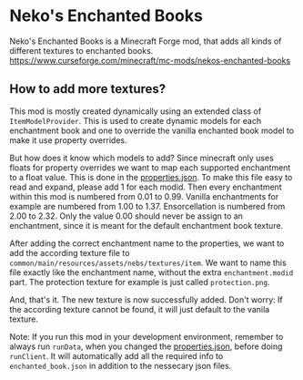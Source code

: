 # Neko's Enchanted Books
Neko's Enchanted Books is a Minecraft Forge mod, that adds all kinds of different textures to enchanted books.
https://www.curseforge.com/minecraft/mc-mods/nekos-enchanted-books

## How to add more textures?
This mod is mostly created dynamically using an extended class of ```ItemModelProvider```. This is used to create dynamic models for each enchantment book and one to override the vanilla enchanted book model to make it use property overrides.

But how does it know which models to add? Since minecraft only uses floats for property overrides we want to map each supported enchantment to a float value. This is done in the [properties.json](./common/main/resources/assets/nebs/models/properties.json). To make this file easy to read and expand, please add 1 for each modid. Then every enchantment within this mod is numbered from 0.01 to 0.99. Vanilla enchantments for example are numbered from 1.00 to 1.37. Ensorcellation is numbered from 2.00 to 2.32. Only the value 0.00 should never be assign to an enchantment, since it is meant for the default enchantment book texture.

After adding the correct enchantment name to the properties, we want to add the according texture file to ```common/main/resources/assets/nebs/textures/item```. We want to name this file exactly like the enchantment name, without the extra ```enchantment.modid``` part. The protection texture for example is just called ```protection.png```.

And, that's it. The new texture is now successfully added. Don't worry: If the according texture cannot be found, it will just default to the vanila texture.

Note: If you run this mod in your development environment, remember to always run ```runData```, when you changed the [properties.json](./common/main/resources/assets/nebs/models/properties.json), before doing ```runClient```. It will automatically add all the required info to ```enchanted_book.json``` in addition to the nessecary json files.
